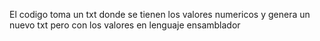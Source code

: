 El codigo toma un txt donde se tienen los valores numericos y genera un nuevo txt pero con los valores en lenguaje ensamblador
